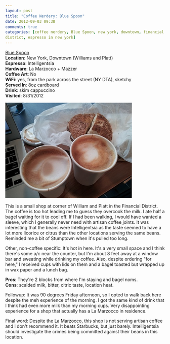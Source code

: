 ```yaml
---
layout: post
title: "Coffee Nerdery: Blue Spoon"
date: 2012-09-03 09:38
comments: true
categories: [coffee nerdery, Blue Spoon, new york, downtown, financial
district, espresso in new york]
---
```

[Blue Spoon](http://www.bluespooncoffee.com/)  
**Location**: New York, Downtown (Williams and Platt)  
**Espresso**: Intelligentsia  
**Hardware**: La Marzocco + Mazzer  
**Coffee Art**: No  
**WiFi**: yes, from the park across the street (NY DTA), sketchy  
**Served In**: 8oz cardboard  
**Drink**: skim cappuccino  
**Visited**: 8/31/2012  

<img src="/images/bluespoon.jpg">  

This is a small shop at corner of William and Platt in the Financial
District.  The coffee is too hot leading me to guess they overcook the milk. I ate
half a bagel waiting for it to cool off. If I had been walking, I would have
wanted a sleeve, which I generally never need with artisan coffee joints. It
was interesting that the beans were Intelligentsia as the taste seemed to
have a lot more licorice or citrus than the other locations serving the same
beans. Reminded me a bit of Stumptown when it's pulled too long.

Other, non-coffee specific: It's hot in here. It's a very small space and
I think there's some a/c near the counter, but I'm about 8 feet away at
a window bar and sweating while drinking my coffee. Also, despite ordering
"for here," I received cups with lids on them and a bagel toasted but wrapped
up in wax paper and a lunch bag.

**Pros**: They're 2 blocks from where I'm staying and bagel noms.  
**Cons**: scalded milk, bitter, citric taste, location heat.

Followup: It was 90 degrees Friday afternoon, so I opted to walk back here
despite the meh experience of the morning.  I got the same kind of drink that
I think had even more milk than my morning cups. Very disappointing
experience for a shop that actually has a La Marzocco in residence. 

Final word: Despite the La Marzocco, this shop is not serving artisan coffee
and I don't recommend it. It beats Starbucks, but just barely. Intelligentsia 
should investigate the crimes being committed against their beans in this location.
